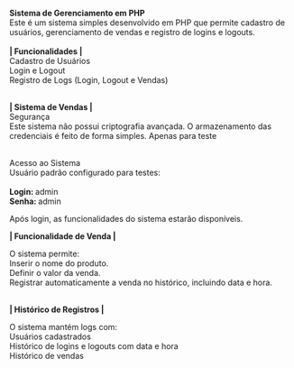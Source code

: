 <strong> Sistema de Gerenciamento em PHP </strong> <br>
Este é um sistema simples desenvolvido em PHP que permite cadastro de usuários, gerenciamento de vendas e registro de logins e logouts.
<br><br>
<strong>| Funcionalidades | </strong><br>
Cadastro de Usuários <br>
Login e Logout <br>
Registro de Logs (Login, Logout e Vendas) <br><br>

<strong> | Sistema de Vendas | </strong> <br>
Segurança <br>
Este sistema não possui criptografia avançada. O armazenamento das credenciais é feito de forma simples. Apenas para teste <br><br>

Acesso ao Sistema<br>
Usuário padrão configurado para testes: <br><br>
<strong> Login: </strong> admin <br>
<strong> Senha: </strong> admin <br>

Após login, as funcionalidades do sistema estarão disponíveis.

<strong> | Funcionalidade de Venda | </strong> <br>

O sistema permite: <br>
Inserir o nome do produto. <br>
Definir o valor da venda. <br>
Registrar automaticamente a venda no histórico, incluindo data e hora. <br><br>

<strong> | Histórico de Registros | </strong> <br>

O sistema mantém logs com: <br>
Usuários cadastrados <br>
Histórico de logins e logouts com data e hora <br>
Histórico de vendas <br>
